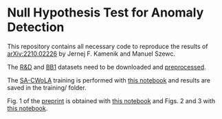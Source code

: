 # Null Hypothesis Test for Anomaly Detection

This repository contains all necessary code to reproduce the results of [arXiv:2210.02226](https://arxiv.org/abs/2210.02226) by Jernej F. Kamenik and Manuel Szewc.

The [R&D](https://zenodo.org/record/6466204#.Y0Ao3i8Rpz8) and [BB1](https://zenodo.org/record/4536624#.Y0Ao0C8Rpz8) datasets need to be downloaded and [preprocessed](https://github.com/ManuelSzewc/Null_Hypothesis_Test_for_Anomaly_Detection/blob/main/preprocessing.ipynb).

The [SA-CWoLA](https://doi.org/10.1103/PhysRevD.104.035003) training is performed with [this notebook](https://github.com/ManuelSzewc/Null_Hypothesis_Test_for_Anomaly_Detection/blob/main/SA_CWoLA_training.ipynb) and results are saved in the training/ folder.

Fig. 1 of the [preprint]([arXiv:2210.02226](https://arxiv.org/abs/2210.02226)) is obtained with [this notebook](https://github.com/ManuelSzewc/Null_Hypothesis_Test_for_Anomaly_Detection/blob/main/plotter_mass_difference.ipynb) and Figs. 2 and 3 with [this notebook](https://github.com/ManuelSzewc/Null_Hypothesis_Test_for_Anomaly_Detection/blob/main/plotter_learned_output.ipynb).
